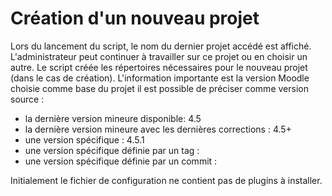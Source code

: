 # Création d'un nouveau projet

Lors du lancement du script, le nom du dernier projet accédé est affiché.
L'administrateur peut continuer à travailler sur ce projet ou en choisir un autre.
Le script créée les répertoires nécessaires pour le nouveau projet (dans le cas de création). 
L'information importante est la version Moodle choisie comme base du projet
il est possible de préciser comme version source :

- la dernière version mineure disponible: 4.5 
- la dernière version mineure avec les dernières corrections  : 4.5+
- une version  spécifique : 4.5.1
- une version spécifique définie par un tag : <tag>
- une version spécifique définie par un commit : <commit>

Initialement le fichier de configuration ne contient pas de plugins à installer.